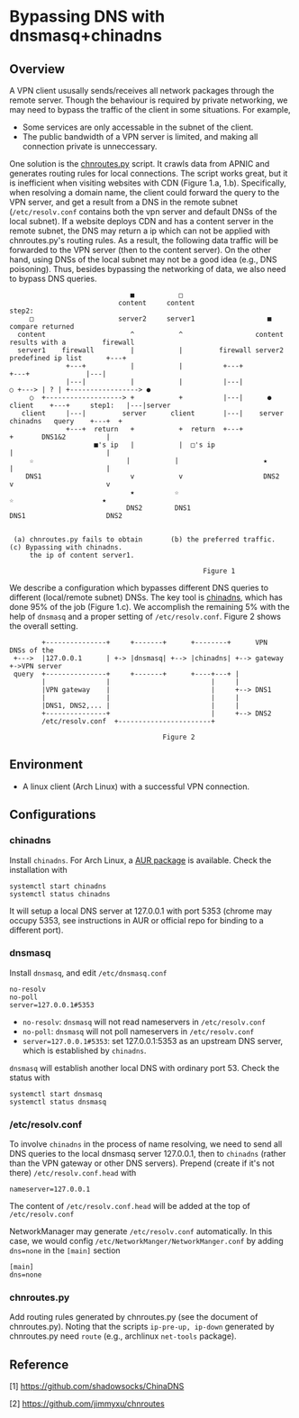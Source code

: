 # Bypassing DNS with dnsmasq+chinadns

## Overview
A VPN client ususally sends/receives all network packages through the remote server. 
Though the behaviour is required by private networking, 
we may need to bypass the traffic of the client in some situations. For example,

* Some services are only accessable in the subnet of the client.
* The public bandwidth of a VPN server is limited, and making all connection private is unneccessary.

One solution is the [chnroutes.py](https://github.com/jimmyxu/chnroutes) script.
It crawls data from APNIC and generates routing rules for local connections.
The script works great, but it is inefficient when visiting websites with CDN (Figure 1.a, 1.b).
Specifically, when resolving a domain name,
the client could forward the query to the VPN server, and get a result from a DNS in the remote subnet
(`/etc/resolv.conf` contains both the vpn server and default DNSs of the local subnet).
If a website deploys CDN and has a content server in the remote subnet, 
the DNS may return a ip which can not be applied with chnroutes.py's routing rules.
As a result, the following data traffic will be forwarded to the VPN server (then to the content server).
On the other hand, using DNSs of the local subnet may not be a good idea (e.g., DNS poisoning). 
Thus, besides bypassing the networking of data, we also need to bypass DNS queries. 

```
                              ■           □
                           content     content                              step2:
     □                     server2     server1                  ■           compare returned
  content                     ^           ^                  content        results with a         firewall
  server1    firewall         |           |         firewall server2        predefined ip list      +---+
              +---+           |           |          +---+                       +---+              |---|
              |---|           |           |          |---|               ○ +---> | ? | +-----------------> ●
     ○  +-------------------> +           +          |---|      ●      client    +---+     step1:   |---|server
   client     |---|         server      client       |---|    server            chinadns   query    +---+  +
              +---+  return   +           +  return  +---+                         +       DNS1&2          |
                     ■'s ip   |           |  □'s ip                                |                       |
     ☆                       |           |                     ★                 |                       |
    DNS1                      v           v                    DNS2                v                       v
                              ★          ☆                                       ☆                      ★
                             DNS2        DNS1                                     DNS1                    DNS2


 (a) chnroutes.py fails to obtain       (b) the preferred traffic.            (c) Bypassing with chinadns.
     the ip of content server1.

                                                Figure 1
```

We describe a configuration which bypasses different DNS queries to different 
(local/remote subnet) DNSs. The key tool is [chinadns](https://github.com/shadowsocks/ChinaDNS), 
which has done 95% of the job (Figure 1.c). We accomplish the remaining 5% with the help of `dnsmasq` and a proper setting
of `/etc/resolv.conf`. Figure 2 shows the overall setting.

```
        +---------------+     +-------+      +--------+      VPN        DNSs of the
 +--->  |127.0.0.1      | +-> |dnsmasq| +--> |chinadns| +--> gateway +->VPN server
 query  +---------------+     +-------+      +----+---+ |
        |               |                         |     |
        |VPN gateway    |                         |     +--> DNS1
        |               |                         |     |
        |DNS1, DNS2,... |                         |     |
        +---------------+                         |     +--> DNS2
        /etc/resolv.conf  +-----------------------+

                                      Figure 2
```

## Environment
* A linux client (Arch Linux) with a successful VPN connection.

## Configurations

### chinadns
Install `chinadns`. For Arch Linux, a [AUR package](https://aur.archlinux.org/packages/chinadns/) is available.
Check the installation with
```
systemctl start chinadns
systemctl status chinadns
```
It will setup a local DNS server at 127.0.0.1 with port 5353 
(chrome may occupy 5353, see instructions in AUR or official repo for binding to a different port).

### dnsmasq
Install `dnsmasq`, and edit `/etc/dnsmasq.conf`
```
no-resolv
no-poll
server=127.0.0.1#5353
```
* `no-resolv`: `dnsmasq` will not read nameservers in `/etc/resolv.conf`
* `no-poll`: `dnsmasq` will not poll nameservers in `/etc/resolv.conf`
* `server=127.0.0.1#5353`: set 127.0.0.1:5353 as an upstream DNS server, which is established by `chinadns`.  

`dnsmasq` will establish another local DNS with ordinary port 53. Check the status with 
```
systemctl start dnsmasq
systemctl status dnsmasq
```

### /etc/resolv.conf
To involve `chinadns` in the process of name resolving, we need to send all DNS queries to the local dnsmasq server 127.0.0.1, then to `chinadns` (rather than the VPN gateway or other DNS servers).
Prepend (create if it's not there) `/etc/resolv.conf.head` with
```
nameserver=127.0.0.1
```
The content of `/etc/resolv.conf.head` will be added at the top of `/etc/resolv.conf`

NetworkManager may generate `/etc/resolv.conf` automatically. In this case, we would config `/etc/NetworkManger/NetworkManger.conf` by adding `dns=none` in the `[main]` section
```
[main]
dns=none
```

### chnroutes.py
Add routing rules generated by chnroutes.py (see the document of chnroutes.py). Noting that the scripts `ip-pre-up, ip-down` generated by chnroutes.py need `route` (e.g., archlinux `net-tools` package). 

## Reference
\[1\] https://github.com/shadowsocks/ChinaDNS

\[2\] https://github.com/jimmyxu/chnroutes
